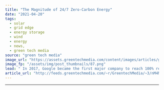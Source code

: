 ```yaml
---
title: "The Magnitude of 24/7 Zero-Carbon Energy"
date: "2021-04-20"
tags: 
  - solar
  - grid edge
  - energy storage
  - wind
  - energy
  - news,
  - green tech media
source: "green tech media"
image_url: "https://assets.greentechmedia.com/content/images/articles/google-st-ghislain-solar-field.jpg"
image_fp: "/assets/img/post_thumbnails/87.png"
lead: " In 2017, Google became the first major company to reach 100% renewable energy through corporate renewables procurement. But it was also the first major company to acknowledge that 100% renewable is not really 100% carbon-free. So Google set out to g ..."
article_url: "http://feeds.greentechmedia.com/~r/GreentechMedia/~3/nM4NzKMTQZ4/the-magnitude-of-24-7-zero-carbon-energy"
---
```


---
